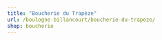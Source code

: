 ```yaml
---
title: "Boucherie du Trapèze"
url: /boulogne-billancourt/boucherie-du-trapeze/
shop: boucherie
---
```

